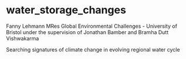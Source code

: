 # water_storage_changes

Fanny Lehmann
MRes Global Environmental Challenges - University of Bristol
under the supervision of Jonathan Bamber and Bramha Dutt Vishwakarma

Searching signatures of climate change in evolving regional water cycle
